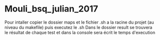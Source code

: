 # Mouli_bsq_julian_2017
Pour intaller copier le dossier maps et le fichier .sh a la racine du projet (au niveau du makefile) puis executez le .sh
Dans le dossier result se trouvera le résultat de chaque test et dans la console sera écrit le temps d'execution
